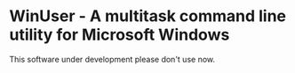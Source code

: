 # WinUser - A multitask command line utility for Microsoft Windows

This software under development please don't use now.
